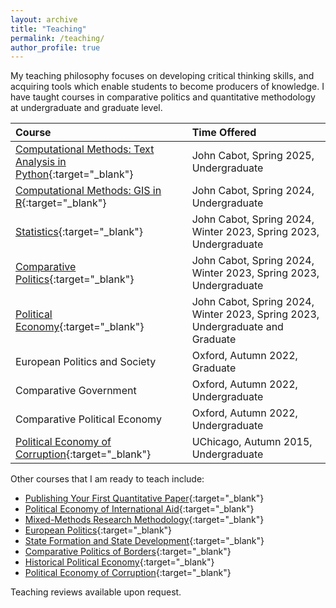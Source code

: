 ```yaml
---
layout: archive
title: "Teaching"
permalink: /teaching/
author_profile: true
---
```


<!-- Google tag (gtag.js) -->
<script async src="https://www.googletagmanager.com/gtag/js?id=G-7DSN63Y1JH"></script>
<script>
  window.dataLayer = window.dataLayer || [];
  function gtag(){dataLayer.push(arguments);}
  gtag('js', new Date());

  gtag('config', 'G-7DSN63Y1JH');
</script>

My teaching philosophy focuses on developing critical thinking skills, and acquiring tools which enable students to become producers of knowledge. I have taught courses in comparative politics and quantitative methodology at undergraduate and graduate level.


| Course |   Time Offered           |
|:-------|:-------------------------|
| [Computational Methods: Text Analysis in Python](/files/teaching/text_analysis/text_analysis_syllabus.html){:target="_blank"} | John Cabot, Spring 2025, Undergraduate |
| [Computational Methods: GIS in R](/files/teaching/big_data/big_data_syllabus.html){:target="_blank"} | John Cabot, Spring 2024, Undergraduate |
| [Statistics](/files/teaching/stats/stats_syllabus.html){:target="_blank"} | John Cabot, Spring 2024, Winter 2023, Spring 2023, Undergraduate |
| [Comparative Politics](/files/teaching/comp_pol/comp_pol_syllabus.html){:target="_blank"} | John Cabot, Spring 2024, Winter 2023, Spring 2023, Undergraduate |
| [Political Economy](/files/teaching/cpe/pol_econ_syllabus.html){:target="_blank"} | John Cabot, Spring 2024, Winter 2023, Spring 2023, Undergraduate and Graduate |
| European Politics and Society | Oxford, Autumn 2022, Graduate |
| Comparative Government | Oxford, Autumn 2022, Undergraduate |
| Comparative Political Economy | Oxford, Autumn 2022, Undergraduate |
| [Political Economy of Corruption](https://www.dropbox.com/scl/fi/0iumj48qmmswozumefbr2/bpsyllabus.pdf?rlkey=lm9qsgibk9f1sdsrf50mola01&dl=0){:target="_blank"} | UChicago, Autumn 2015, Undergraduate |


Other courses that I am ready to teach include:
- [Publishing Your First Quantitative Paper](/files/teaching/research_workshop/research_syllabus2.html){:target="_blank"}
- [Political Economy of International Aid](/files/teaching/research_workshop/research_syllabus.html){:target="_blank"}
- [Mixed-Methods Research Methodology](/files/teaching/mixed_methods/mixed_methods.html){:target="_blank"}
- [European Politics](/files/teaching/european_politics/european_pol_syllabus.html){:target="_blank"}
- [State Formation and State Development](/files/teaching/state_capacity_dev/state_syllabus.html){:target="_blank"}
- [Comparative Politics of Borders](/files/teaching/borders/borders_syllabus.html){:target="_blank"}
- [Historical Political Economy](https://www.dropbox.com/s/d8llj89ijo4dwb8/his-pol-syllabus_2022.pdf?dl=0){:target="_blank"}
- [Political Economy of Corruption](https://bgpopescu.files.wordpress.com/2016/10/bpsyllabus.pdf){:target="_blank"}

Teaching reviews available upon request.
